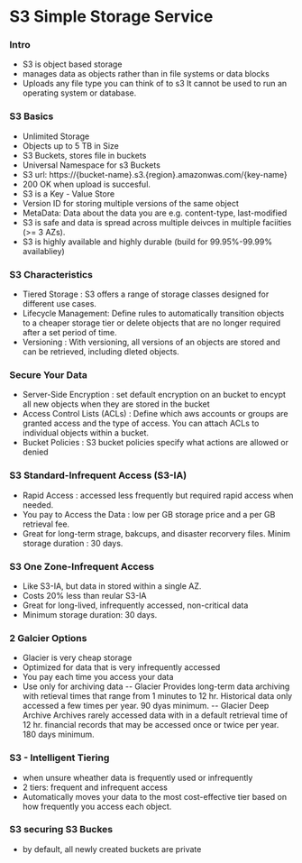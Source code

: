 # S3 Simple Storage Service

### Intro
* S3 is object based storage
* manages data as objects rather than in file systems or data blocks
* Uploads any file type you can think of to s3
It cannot be used to run an operating system or database.

### S3 Basics
* Unlimited Storage
* Objects up to 5 TB in Size
* S3 Buckets, stores file in buckets 
* Universal Namespace for s3 Buckets
* S3 url: https://{bucket-name}.s3.{region}.amazonwas.com/{key-name}
* 200 OK when upload is succesful.
* S3 is a Key - Value Store
* Version ID for storing multiple versions of the same object
* MetaData: Data about the data you are e.g. content-type, last-modified
* S3 is safe and data is spread across multiple deivces in multiple faciities (>= 3 AZs).
* S3 is highly available and highly durable (build for 99.95%-99.99% availabliey)

### S3 Characteristics
* Tiered Storage : S3 offers a range of storage classes designed for different use cases.
* Lifecycle Management: Define rules to automatically transition objects to a cheaper storage tier or delete objects that are no longer required after a set period of time.
* Versioning : With versioning, all versions of an objects are stored and can be retrieved, including dleted objects.

### Secure Your Data
* Server-Side Encryption : set default encryption on an bucket to encypt all new objects when they are stored in the bucket
* Access Control Lists (ACLs) : Define which aws accounts or groups are granted access and the type of access. You can attach ACLs to individual objects within a bucket.
* Bucket Policies : S3 bucket policies specify what actions are allowed or denied 


### S3 Standard-Infrequent Access (S3-IA)
* Rapid Access : accessed less frequently but required rapid access when needed.
* You pay to Access the Data : low per GB storage price and a per GB retrieval fee.
* Great for long-term strage, bakcups, and disaster recorvery files. Minim storage duration : 30 days.

### S3 One Zone-Infrequent Access 
* Like S3-IA, but data in stored within a single AZ.
* Costs 20% less than reular S3-IA
* Great for long-lived, infrequently accessed, non-critical data
* Minimum storage duration: 30 days.

### 2 Galcier Options
* Glacier is very cheap storage
* Optimized for data that is very infrequently accessed
* You pay each time you access your data
* Use only for archiving data
-- Glacier
Provides long-term data archiving with retieval times that range from 1 minutes to 12 hr. Historical data only accessed a few times per year. 90 dyas minimum.
-- Glacier Deep Archive
Archives rarely accessed data with in a default retrieval time of 12 hr. financial records that may be accessed once or twice per year. 180 days minimum. 

### S3 - Intelligent Tiering
* when unsure wheather data is frequently used or infrequently
* 2 tiers: frequent and infrequent access
* Automatically moves your data to the most cost-effective tier based on how frequently you access each object.

### S3 securing S3 Buckes
* by default, all newly created buckets are private
